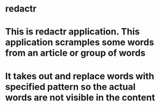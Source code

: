 # redactr

# This is redactr application. This application scramples some words from an article or group of words

# It takes out and replace words with specified pattern so the actual words are not visible in the content
